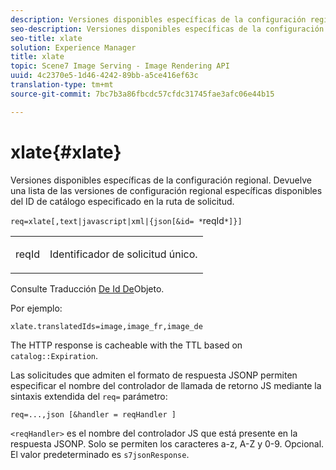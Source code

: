 ```yaml
---
description: Versiones disponibles específicas de la configuración regional. Devuelve una lista de las versiones de configuración regional específicas disponibles del ID de catálogo especificado en la ruta de solicitud.
seo-description: Versiones disponibles específicas de la configuración regional. Devuelve una lista de las versiones de configuración regional específicas disponibles del ID de catálogo especificado en la ruta de solicitud.
seo-title: xlate
solution: Experience Manager
title: xlate
topic: Scene7 Image Serving - Image Rendering API
uuid: 4c2370e5-1d46-4242-89bb-a5ce416ef63c
translation-type: tm+mt
source-git-commit: 7bc7b3a86fbcdc57cfdc31745fae3afc06e44b15

---
```



# xlate{#xlate}

Versiones disponibles específicas de la configuración regional. Devuelve una lista de las versiones de configuración regional específicas disponibles del ID de catálogo especificado en la ruta de solicitud.

`req=xlate[,text|javascript|xml|{json[&id= *`reqId`*]}]`

<table id="simpletable_8970A3A5A64F4DC2B184E251993390C5"> 
 <tr class="strow"> 
  <td class="stentry"> <p><span class="codeph"><span class="varname"> reqId</span></span> </p> </td> 
  <td class="stentry"> <p>Identificador de solicitud único. </p></td> 
 </tr> 
</table>

Consulte Traducción [De Id De](../../../../../../is-api/http-ref/image-serving-api-ref/c-http-protocol-reference/c-syntax-and-features/r-object-id-translation.md#reference-cf3e34e6cbb346d69ded9982bfdef414)Objeto.

Por ejemplo:

`xlate.translatedIds=image,image_fr,image_de`

The HTTP response is cacheable with the TTL based on `catalog::Expiration`.

Las solicitudes que admiten el formato de respuesta JSONP permiten especificar el nombre del controlador de llamada de retorno JS mediante la sintaxis extendida del `req=` parámetro:

`req=...,json [&handler = reqHandler ]`

`<reqHandler>` es el nombre del controlador JS que está presente en la respuesta JSONP. Solo se permiten los caracteres a-z, A-Z y 0-9. Opcional. El valor predeterminado es `s7jsonResponse`.
